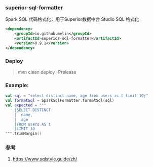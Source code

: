 ### superior-sql-formatter
Spark SQL 代码格式化，用于Superior数据中台 Studio SQL 格式化

```xml
<dependency>
    <groupId>io.github.melin</groupId>
    <artifactId>superior-sql-formatter</artifactId>
    <version>0.9.1</version>
</dependency>
```

### Deploy
> mvn clean deploy -Prelease

### Example:
```kotlin
val sql = "select distinct name, age from users as t limit 10;"
val formatSql = SparkSqlFormatter.formatSql(sql)
val expected = """
    |SELECT DISTINCT
    |  name,
    |  age
    |FROM users AS t
    |LIMIT 10
""".trimMargin()
```

### 参考
1. https://www.sqlstyle.guide/zh/
